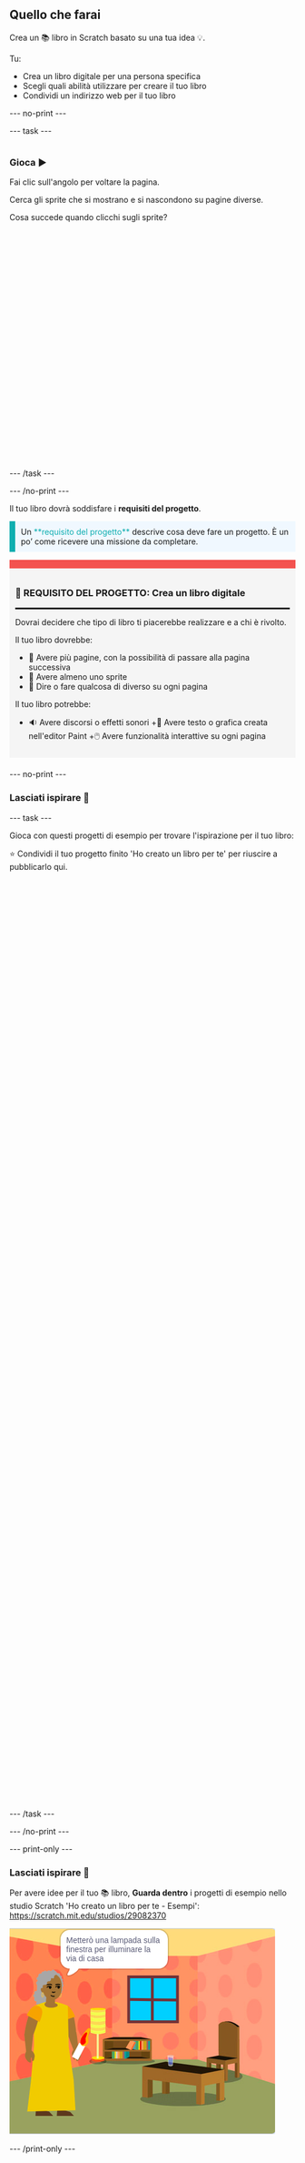 ## Quello che farai

Crea un 📚 libro in Scratch basato su una tua idea 💡.

Tu:

+ Crea un libro digitale per una persona specifica
+ Scegli quali abilità utilizzare per creare il tuo libro
+ Condividi un indirizzo web per il tuo libro

--- no-print ---

--- task ---

<div style="display: flex; flex-wrap: wrap">
<div style="flex-basis: 200px; flex-grow: 1">

### Gioca ▶️ 

Fai clic sull'angolo per voltare la pagina.

Cerca gli sprite che si mostrano e si nascondono su pagine diverse.
  
Cosa succede quando clicchi sugli sprite?

</div>
<div>
<div class="scratch-preview" style="margin-left: 15px;">
  <iframe allowtransparency="true" width="485" height="402" src="" frameborder="0"></iframe>
</div>

</div>
</div>

--- /task ---

--- /no-print ---

Il tuo libro dovrà soddisfare i **requisiti del progetto**.

<p style="border-left: solid; border-width:10px; border-color: #0faeb0; background-color: aliceblue; padding: 10px;">
Un <span style="color: #0faeb0">**requisito del progetto**</span> descrive cosa deve fare un progetto. È un po’ come ricevere una missione da completare.
</p>

<div style="border-top: 15px solid #f3524f; background-color: whitesmoke; margin-bottom: 20px; padding: 10px;">

### 🎯 REQUISITO DEL PROGETTO: Crea un **libro digitale**
<hr style="border-top: 2px solid black;">

Dovrai decidere che tipo di libro ti piacerebbe realizzare e a chi è rivolto. 

Il tuo libro dovrebbe:
+ 📃 Avere più pagine, con la possibilità di passare alla pagina successiva
+ 🐢 Avere almeno uno sprite
+ 💬 Dire o fare qualcosa di diverso su ogni pagina

Il tuo libro potrebbe:
+ 🔉 Avere discorsi o effetti sonori
+🎨 Avere testo o grafica creata nell'editor Paint
+🖱️ Avere funzionalità interattive su ogni pagina
</div>

--- no-print ---

### Lasciati ispirare 💭

--- task ---

Gioca con questi progetti di esempio per trovare l'ispirazione per il tuo libro:

⭐ Condividi il tuo progetto finito 'Ho creato un libro per te' per riuscire a pubblicarlo qui.
<div class="scratch-preview" style="margin-left: 15px;">
  <iframe allowtransparency="true" width="485" height="402" src="" frameborder="0"></iframe>
</div>
<div class="scratch-preview" style="margin-left: 15px;">
  <iframe allowtransparency="true" width="485" height="402" src="" frameborder="0"></iframe>
</div>
<div class="scratch-preview" style="margin-left: 15px;">
  <iframe allowtransparency="true" width="485" height="402" src="" frameborder="0"></iframe>
</div>
<div class="scratch-preview" style="margin-left: 15px;">
  <iframe allowtransparency="true" width="485" height="402" src="" frameborder="0"></iframe>
</div>

--- /task ---

--- /no-print ---

--- print-only ---

### Lasciati ispirare 💭

Per avere idee per il tuo 📚 libro, **Guarda dentro** i progetti di esempio nello studio Scratch 'Ho creato un libro per te - Esempi': https://scratch.mit.edu/studios/29082370

![Il progetto 'Illumina la strada di casa'.](images/showcase_static.png)

--- /print-only ---


